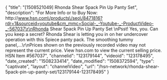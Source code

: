 {
    "title": "[1508521049] Rhonda Shear 5pack Pin Up Panty Set",
    "description": "For More Info or to Buy Now: http:\/\/www.hsn.com\/products\/seo\/8471816?rdr=1&sourceid=youtube&cm_mmc=Social-_-Youtube-_-ProductVideo-_-567037\r\nRhonda Shear 5pack Pin Up Panty Set \nPsst! Yes, you. Can you keep a secret? Rhonda Shear is letting you in on her undercover operation with this 5piece panty pack. The smoothing tummy panel,...\r\nPrices shown on the previously recorded video may not represent the current price.  View hsn.com to view the current selling price. HSN Item #567037",
    "channelid": "123179144",
    "videoid": "123178495",
    "date_created": "1508233414",
    "date_modified": "1508372594",
    "type": "captivate",
    "layout": "channelVideo",
    "url": "\/hsn-network\/rhonda-shear-5pack-pin-up-panty-set\/123179144-123178495"
}